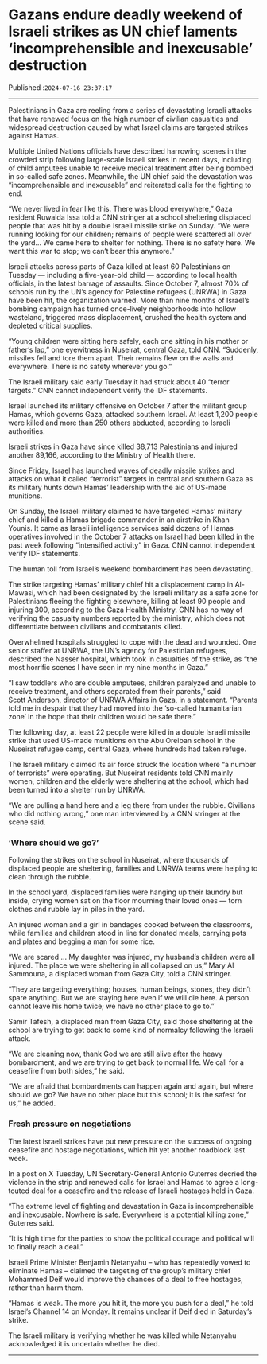 # Gazans endure deadly weekend of Israeli strikes as UN chief laments ‘incomprehensible and inexcusable’ destruction

Published :`2024-07-16 23:37:17`

---

Palestinians in Gaza are reeling from a series of devastating Israeli attacks that have renewed focus on the high number of civilian casualties and widespread destruction caused by what Israel claims are targeted strikes against Hamas.

Multiple United Nations officials have described harrowing scenes in the crowded strip following large-scale Israeli strikes in recent days, including of child amputees unable to receive medical treatment after being bombed in so-called safe zones. Meanwhile, the UN chief said the devastation was “incomprehensible and inexcusable” and reiterated calls for the fighting to end.

“We never lived in fear like this. There was blood everywhere,” Gaza resident Ruwaida Issa told a CNN stringer at a school sheltering displaced people that was hit by a double Israeli missile strike on Sunday. “We were running looking for our children; remains of people were scattered all over the yard… We came here to shelter for nothing. There is no safety here. We want this war to stop; we can’t bear this anymore.”

Israeli attacks across parts of Gaza killed at least 60 Palestinians on Tuesday — including a five-year-old child — according to local health officials, in the latest barrage of assaults. Since October 7, almost 70% of schools run by the UN’s agency for Palestine refugees (UNRWA) in Gaza have been hit, the organization warned. More than nine months of Israel’s bombing campaign has turned once-lively neighborhoods into hollow wasteland, triggered mass displacement, crushed the health system and depleted critical supplies.

“Young children were sitting here safely, each one sitting in his mother or father’s lap,” one eyewitness in Nuseirat, central Gaza, told CNN. “Suddenly, missiles fell and tore them apart. Their remains flew on the walls and everywhere. There is no safety wherever you go.”

The Israeli military said early Tuesday it had struck about 40 “terror targets.” CNN cannot independent verify the IDF statements.

Israel launched its military offensive on October 7 after the militant group Hamas, which governs Gaza, attacked southern Israel. At least 1,200 people were killed and more than 250 others abducted, according to Israeli authorities.

Israeli strikes in Gaza have since killed 38,713 Palestinians and injured another 89,166, according to the Ministry of Health there.

Since Friday, Israel has launched waves of deadly missile strikes and attacks on what it called “terrorist” targets in central and southern Gaza as its military hunts down Hamas’ leadership with the aid of US-made munitions.

On Sunday, the Israeli military claimed to have targeted Hamas’ military chief and killed a Hamas brigade commander in an airstrike in Khan Younis. It came as Israeli intelligence services said dozens of Hamas operatives involved in the October 7 attacks on Israel had been killed in the past week following “intensified activity” in Gaza. CNN cannot independent verify IDF statements.

The human toll from Israel’s weekend bombardment has been devastating.

The strike targeting Hamas’ military chief hit a displacement camp in Al-Mawasi, which had been designated by the Israeli military as a safe zone for Palestinians fleeing the fighting elsewhere, killing at least 90 people and injuring 300, according to the Gaza Health Ministry. CNN has no way of verifying the casualty numbers reported by the ministry, which does not differentiate between civilians and combatants killed.

Overwhelmed hospitals struggled to cope with the dead and wounded. One senior staffer at UNRWA, the UN’s agency for Palestinian refugees, described the Nasser hospital, which took in casualties of the strike, as “the most horrific scenes I have seen in my nine months in Gaza.”

“I saw toddlers who are double amputees, children paralyzed and unable to receive treatment, and others separated from their parents,” said Scott Anderson, director of UNRWA Affairs in Gaza, in a statement. “Parents told me in despair that they had moved into the ‘so-called humanitarian zone’ in the hope that their children would be safe there.”

The following day, at least 22 people were killed in a double Israeli missile strike that used US-made munitions on the Abu Oreiban school in the Nuseirat refugee camp, central Gaza, where hundreds had taken refuge.

The Israeli military claimed its air force struck the location where “a number of terrorists” were operating. But Nuseirat residents told CNN mainly women, children and the elderly were sheltering at the school, which had been turned into a shelter run by UNRWA.

“We are pulling a hand here and a leg there from under the rubble. Civilians who did nothing wrong,” one man interviewed by a CNN stringer at the scene said.

### ‘Where should we go?’

Following the strikes on the school in Nuseirat, where thousands of displaced people are sheltering, families and UNRWA teams were helping to clean through the rubble.

In the school yard, displaced families were hanging up their laundry but inside, crying women sat on the floor mourning their loved ones — torn clothes and rubble lay in piles in the yard.

An injured woman and a girl in bandages cooked between the classrooms, while families and children stood in line for donated meals, carrying pots and plates and begging a man for some rice.

“We are scared … My daughter was injured, my husband’s children were all injured. The place we were sheltering in all collapsed on us,” Mary Al Sammouna, a displaced woman from Gaza City, told a CNN stringer.

“They are targeting everything; houses, human beings, stones, they didn’t spare anything. But we are staying here even if we will die here. A person cannot leave his home twice; we have no other place to go to.”

Samir Tafesh, a displaced man from Gaza City, said those sheltering at the school are trying to get back to some kind of normalcy following the Israeli attack.

“We are cleaning now, thank God we are still alive after the heavy bombardment, and we are trying to get back to normal life. We call for a ceasefire from both sides,” he said.

“We are afraid that bombardments can happen again and again, but where should we go? We have no other place but this school; it is the safest for us,” he added.

### Fresh pressure on negotiations

The latest Israeli strikes have put new pressure on the success of ongoing ceasefire and hostage negotiations, which hit yet another roadblock last week.

In a post on X Tuesday, UN Secretary-General Antonio Guterres decried the violence in the strip and renewed calls for Israel and Hamas to agree a long-touted deal for a ceasefire and the release of Israeli hostages held in Gaza.

“The extreme level of fighting and devastation in Gaza is incomprehensible and inexcusable. Nowhere is safe. Everywhere is a potential killing zone,” Guterres said.

“It is high time for the parties to show the political courage and political will to finally reach a deal.”

Israeli Prime Minister Benjamin Netanyahu – who has repeatedly vowed to eliminate Hamas – claimed the targeting of the group’s military chief Mohammed Deif would improve the chances of a deal to free hostages, rather than harm them.

“Hamas is weak. The more you hit it, the more you push for a deal,” he told Israel’s Channel 14 on Monday. It remains unclear if Deif died in Saturday’s strike.

The Israeli military is verifying whether he was killed while Netanyahu acknowledged it is uncertain whether he died.

---

